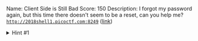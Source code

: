 Name: Client Side is Still Bad
Score: 150
Description: I forgot my password again, but this time there doesn't seem to be a reset, can you help me? <code>http://2018shell1.picoctf.com:8249</code> (<a href="http://2018shell1.picoctf.com:8249">link</a>)
<details><summary>Hint #1</summary>Client Side really is a bad way to do it.</details>